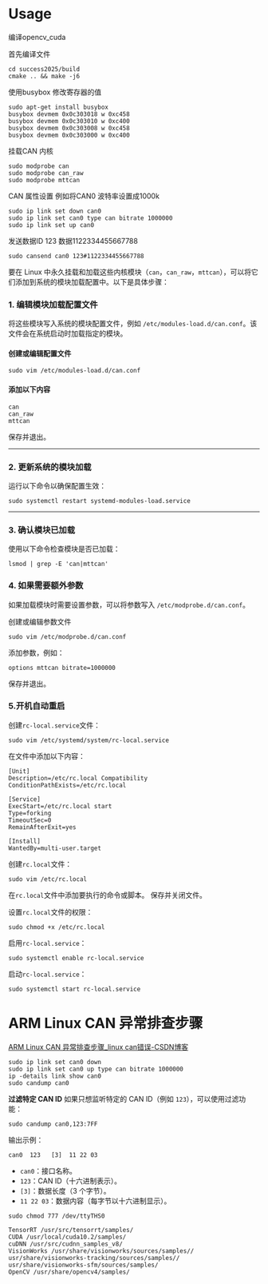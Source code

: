 # Usage

编译opencv_cuda

首先编译文件

```shell
cd success2025/build
cmake .. && make -j6
```

使用busybox 修改寄存器的值

```shell
sudo apt-get install busybox
busybox devmem 0x0c303018 w 0xc458
busybox devmem 0x0c303010 w 0xc400
busybox devmem 0x0c303008 w 0xc458
busybox devmem 0x0c303000 w 0xc400
```

挂载CAN 内核

```shell
sudo modprobe can
sudo modprobe can_raw
sudo modprobe mttcan
```

CAN 属性设置
例如将CAN0 波特率设置成1000k

```shell
sudo ip link set down can0
sudo ip link set can0 type can bitrate 1000000
sudo ip link set up can0
```

发送数据ID 123 数据1122334455667788

```shell
sudo cansend can0 123#1122334455667788
```

要在 Linux 中永久挂载和加载这些内核模块（`can`，`can_raw`，`mttcan`），可以将它们添加到系统的模块加载配置中。以下是具体步骤：

### 1. 编辑模块加载配置文件

将这些模块写入系统的模块配置文件，例如 `/etc/modules-load.d/can.conf`。该文件会在系统启动时加载指定的模块。

#### 创建或编辑配置文件

```shell
sudo vim /etc/modules-load.d/can.conf
```

#### 添加以下内容

```shell
can
can_raw
mttcan
```

保存并退出。

------

### 2. 更新系统的模块加载

运行以下命令以确保配置生效：

```shell
sudo systemctl restart systemd-modules-load.service
```

------

### 3. 确认模块已加载

使用以下命令检查模块是否已加载：

```shell
lsmod | grep -E 'can|mttcan'
```

### 4. 如果需要额外参数

如果加载模块时需要设置参数，可以将参数写入 `/etc/modprobe.d/can.conf`。

创建或编辑参数文件

```shell
sudo vim /etc/modprobe.d/can.conf
```

添加参数，例如：

```shell
options mttcan bitrate=1000000
```

保存并退出。

### 5.开机自动重启

创建`rc-local.service`文件：

```shell
sudo vim /etc/systemd/system/rc-local.service
```

在文件中添加以下内容：

```shell
[Unit]
Description=/etc/rc.local Compatibility
ConditionPathExists=/etc/rc.local

[Service]
ExecStart=/etc/rc.local start
Type=forking
TimeoutSec=0
RemainAfterExit=yes

[Install]
WantedBy=multi-user.target
```

创建`rc.local`文件：

```shell
sudo vim /etc/rc.local
```

在`rc.local`文件中添加要执行的命令或脚本。
保存并关闭文件。

设置`rc.local`文件的权限：

```shell
sudo chmod +x /etc/rc.local
```

启用`rc-local.service`：

```shell
sudo systemctl enable rc-local.service
```

启动`rc-local.service`：

```shell
sudo systemctl start rc-local.service
```

# ARM Linux CAN 异常排查步骤

[ARM Linux CAN 异常排查步骤_linux can错误-CSDN博客](https://blog.csdn.net/aiyanzielf/article/details/111708394)

```shell
sudo ip link set can0 down
sudo ip link set can0 up type can bitrate 1000000
ip -details link show can0
sudo candump can0
```

**过滤特定 CAN ID**
如果只想监听特定的 CAN ID（例如 `123`），可以使用过滤功能：

```shell
sudo candump can0,123:7FF
```

输出示例：

```shell
can0  123   [3]  11 22 03
```

- `can0`：接口名称。
- `123`：CAN ID（十六进制表示）。
- `[3]`：数据长度（3 个字节）。
- `11 22 03`：数据内容（每字节以十六进制显示）。

```shell
sudo chmod 777 /dev/ttyTHS0
```

```
TensorRT /usr/src/tensorrt/samples/
CUDA /usr/local/cuda10.2/samples/
cuDNN /usr/src/cudnn_samples_v8/
VisionWorks /usr/share/visionworks/sources/samples//
usr/share/visionworks-tracking/sources/samples//
usr/share/visionworks-sfm/sources/samples/ 
OpenCV /usr/share/opencv4/samples/
```

